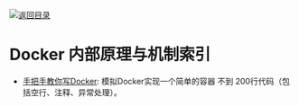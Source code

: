 [![返回目录](https://parg.co/UGo)](https://github.com/wxyyxc1992/Awesome-Reference) 

# Docker 内部原理与机制索引

- [手把手教你写Docker](https://parg.co/UvM): 模拟Docker实现一个简单的容器 不到 200行代码（包括空行、注释、异常处理）。
